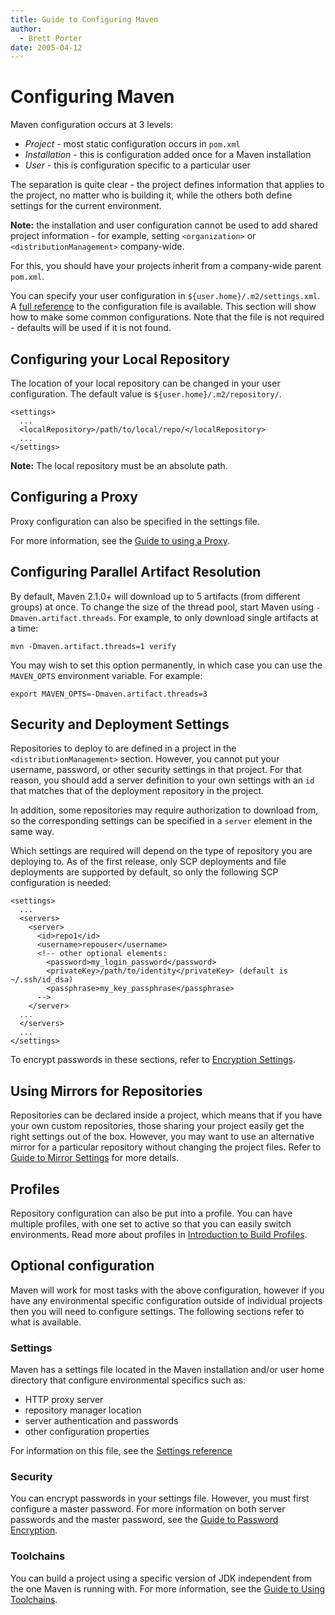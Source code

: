 ```yaml
---
title: Guide to Configuring Maven
author: 
  - Brett Porter
date: 2005-04-12
---
```


<!-- Licensed to the Apache Software Foundation (ASF) under one-->
<!-- or more contributor license agreements.  See the NOTICE file-->
<!-- distributed with this work for additional information-->
<!-- regarding copyright ownership.  The ASF licenses this file-->
<!-- to you under the Apache License, Version 2.0 (the-->
<!-- "License"); you may not use this file except in compliance-->
<!-- with the License.  You may obtain a copy of the License at-->
<!---->
<!--   http://www.apache.org/licenses/LICENSE-2.0-->
<!---->
<!-- Unless required by applicable law or agreed to in writing,-->
<!-- software distributed under the License is distributed on an-->
<!-- "AS IS" BASIS, WITHOUT WARRANTIES OR CONDITIONS OF ANY-->
<!-- KIND, either express or implied.  See the License for the-->
<!-- specific language governing permissions and limitations-->
<!-- under the License.-->
<!-- NOTE: For help with the syntax of this file, see:-->
<!-- http://maven.apache.org/doxia/references/apt-format.html-->
# Configuring Maven

Maven configuration occurs at 3 levels:

- _Project_ \- most static configuration occurs in `pom.xml`
- _Installation_ \- this is configuration added once for a Maven installation
- _User_ \- this is configuration specific to a particular user

The separation is quite clear \- the project defines information that applies to the project, no matter who is building it, while the others both define settings for the current environment\.

**Note:** the installation and user configuration cannot be used to add shared project information \- for example, setting `<organization>` or `<distributionManagement>` company\-wide\.

For this, you should have your projects inherit from a company\-wide parent `pom.xml`\.

<!--TODO: versioning doc that discusses this-->

You can specify your user configuration in `${user.home}/.m2/settings.xml`\. A [full reference](\.\./\.\./maven\-settings/settings\.html) to the configuration file is available\. This section will show how to make some common configurations\. Note that the file is not required \- defaults will be used if it is not found\.

## Configuring your Local Repository

The location of your local repository can be changed in your user configuration\. The default value is `${user.home}/.m2/repository/`\.

```
<settings>
  ...
  <localRepository>/path/to/local/repo/</localRepository>
  ...
</settings>
```

**Note:** The local repository must be an absolute path\.

## Configuring a Proxy

Proxy configuration can also be specified in the settings file\.

For more information, see the [ Guide to using a Proxy](\./guide\-proxies\.html)\.

## Configuring Parallel Artifact Resolution

By default, Maven 2\.1\.0\+ will download up to 5 artifacts \(from different groups\) at once\. To change the size of the thread pool, start Maven using `-Dmaven.artifact.threads`\. For example, to only download single artifacts at a time:

```
mvn -Dmaven.artifact.threads=1 verify
```

You may wish to set this option permanently, in which case you can use the `MAVEN_OPTS` environment variable\. For example:

```
export MAVEN_OPTS=-Dmaven.artifact.threads=3
```

## Security and Deployment Settings

Repositories to deploy to are defined in a project in the `<distributionManagement>` section\. However, you cannot put your username, password, or other security settings in that project\. For that reason, you should add a server definition to your own settings with an `id` that matches that of the deployment repository in the project\.

In addition, some repositories may require authorization to download from, so the corresponding settings can be specified in a `server` element in the same way\.

Which settings are required will depend on the type of repository you are deploying to\. As of the first release, only SCP deployments and file deployments are supported by default, so only the following SCP configuration is needed:

```
<settings>
  ...
  <servers>
    <server>
      <id>repo1</id>
      <username>repouser</username>
      <!-- other optional elements:
        <password>my_login_password</password>
        <privateKey>/path/to/identity</privateKey> (default is ~/.ssh/id_dsa)
        <passphrase>my_key_passphrase</passphrase>
      -->
    </server>
  ...
  </servers>
  ...
</settings>
```

To encrypt passwords in these sections, refer to [ Encryption Settings](\./guide\-encryption\.html)\.

## Using Mirrors for Repositories

Repositories can be declared inside a project, which means that if you have your own custom repositories, those sharing your project easily get the right settings out of the box\. However, you may want to use an alternative mirror for a particular repository without changing the project files\. Refer to [ Guide to Mirror Settings](\./guide\-mirror\-settings\.html) for more details\.

## Profiles

Repository configuration can also be put into a profile\. You can have multiple profiles, with one set to active so that you can easily switch environments\. Read more about profiles in [Introduction to Build Profiles](\.\./introduction/introduction\-to\-profiles\.html)\.

## Optional configuration

Maven will work for most tasks with the above configuration, however if you have any environmental specific configuration outside of individual projects then you will need to configure settings\. The following sections refer to what is available\.

### Settings

Maven has a settings file located in the Maven installation and/or user home directory that configure environmental specifics such as:

- HTTP proxy server
- repository manager location
- server authentication and passwords
- other configuration properties

For information on this file, see the [Settings reference](/settings\.html)

### Security

You can encrypt passwords in your settings file\. However, you must first configure a master password\. For more information on both server passwords and the master password, see the [Guide to Password Encryption](\./guide\-encryption\.html)\.

### Toolchains

You can build a project using a specific version of JDK independent from the one Maven is running with\. For more information, see the [Guide to Using Toolchains](\./guide\-using\-toolchains\.html)\.

